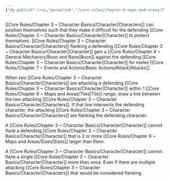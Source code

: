```yaml
---
{"dg-publish":true,"permalink":"/core-rules/chapter-6-maps-and-areas/flanking/"}
---
```


[[Core Rules/Chapter 3 ~ Character Basics/Character\|Characters]] can position themselves such that they make it difficult for the defending [[Core Rules/Chapter 3 ~ Character Basics/Character\|Character]] to protect themselves. [[Core Rules/Chapter 3 ~ Character Basics/Character\|Characters]] flanking a defending [[Core Rules/Chapter 3 ~ Character Basics/Character\|Character]] gain a [[Core Rules/Chapter 4 ~ General Mechanics/Boon and Bane\|Boon]] against the defending [[Core Rules/Chapter 3 ~ Character Basics/Character\|Character]] for melee [[Core Rules/Chapter 7 ~ Events and Actions/Basic Actions/Attack\|Attacks]].

When two [[Core Rules/Chapter 3 ~ Character Basics/Character\|Characters]] are attacking a defending [[Core Rules/Chapter 3 ~ Character Basics/Character\|Character]] within 1 [[Core Rules/Chapter 6 ~ Maps and Areas/Tiles\|Tile]] range, draw a line between the two attacking [[Core Rules/Chapter 3 ~ Character Basics/Character\|Characters]]. If that line intersects the defending character, the attacking [[Core Rules/Chapter 3 ~ Character Basics/Character\|Characters]] are flanking the defending character. 

A [[Core Rules/Chapter 3 ~ Character Basics/Character\|Character]] cannot flank a defending [[Core Rules/Chapter 3 ~ Character Basics/Character\|Character]] that is 2 or more [[Core Rules/Chapter 6 ~ Maps and Areas/Sizes\|Sizes]] larger than them.

A [[Core Rules/Chapter 3 ~ Character Basics/Character\|Character]] cannot flank a single [[Core Rules/Chapter 3 ~ Character Basics/Character\|Character]] more than once. Even if there are multiple attacking [[Core Rules/Chapter 3 ~ Character Basics/Character\|Characters]] that would be considered flanking.
